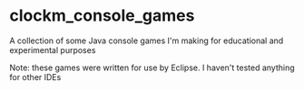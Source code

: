 # clockm_console_games
A collection of some Java console games I'm making for educational and experimental purposes

Note: these games were written for use by Eclipse. I haven't tested anything for other IDEs
